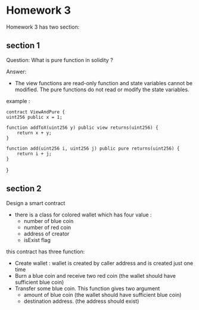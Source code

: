 # Homework 3

Homework 3 has two section:

## section 1
Question:
What is pure function in solidity ?

Answer:
- The view functions are read-only function and state variables cannot be modified.
The pure functions do not read or modify the state variables.

example : 

    contract ViewAndPure {
    uint256 public x = 1;

    function addToX(uint256 y) public view returns(uint256) {
        return x + y;
    }

    function add(uint256 i, uint256 j) public pure returns(uint256) {
        return i + j;
    }
}

## section 2
Design a smart contract
   - there is a class for colored wallet which has four value : 
      - number of blue coin 
      - number of red coin
      - address of creator
      - isExist flag 

 this contract has three function:
   - Create wallet : wallet is created by caller address and is created just one time 
   - Burn a blue coin and receive two red coin (the wallet should have sufficient blue coin) 
   - Transfer some blue coin. This function gives two argument
        - amount of blue coin (the wallet should have sufficient blue coin) 
        - destination address. (the address should exist)
       